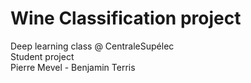 # Wine Classification project

Deep learning class @ CentraleSupélec  
Student project  
Pierre Mevel - Benjamin Terris
